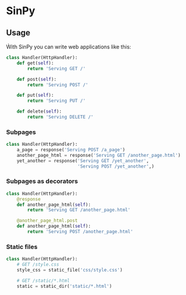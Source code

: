 SinPy
=====

Usage
-----
Ẁith SinPy you can write web applications like this:

```python
class Handler(HttpHandler):
    def get(self):
        return 'Serving GET /'

    def post(self):
        return 'Serving POST /'

    def put(self):
        return 'Serving PUT /'

    def delete(self):
        return 'Serving DELETE /'
```

### Subpages


```python
class Handler(HttpHandler):
    a_page = response('Serving POST /a_page')
    another_page_html = response('Serving GET /another_page.html')
    yet_another = response('Serving GET /yet_another',
                           'Serving POST /yet_another',)
```

### Subpages as decorators

```python
class Handler(HttpHandler):
    @response
    def another_page_html(self):
        return 'Serving GET /another_page.html'

    @another_page_html.post
    def another_page_html(self):
        return 'Serving POST /another_page.html'
```

### Static files

```python
class Handler(HttpHandler):
    # GET /style.css
    style_css = static_file('css/style.css')

    # GET /static/*.html
    static = static_dir('static/*.html')
```


